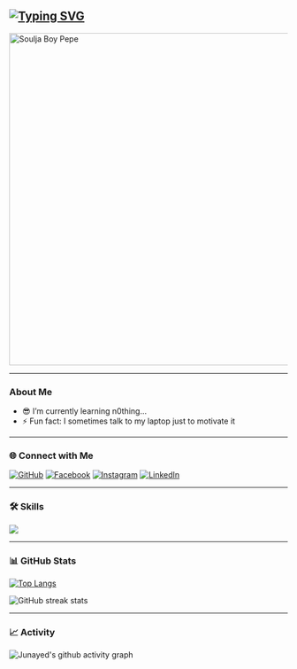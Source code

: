 ## [![Typing SVG](https://readme-typing-svg.demolab.com?font=Fira+Code&pause=1000&color=FF0000&width=500&lines=HHiii!+This+is+Junayed)](https://git.io/typing-svg)

<img src="https://media.tenor.com/itjFesV8_RUAAAAi/soulja-boy-pepe.gif" alt="Soulja Boy Pepe" width="600">



---

### About Me
- 😎 I’m currently learning n0thing...  
- ⚡ Fun fact: I sometimes talk to my laptop just to motivate it  

---

### 🌐 Connect with Me
[![GitHub](https://img.shields.io/badge/GitHub-000?logo=github&logoColor=white)](https://github.com/JUN4Y3D)
[![Facebook](https://img.shields.io/badge/Facebook-1877F2?logo=facebook&logoColor=white)](https://www.facebook.com/thisisJunayed)
[![Instagram](https://img.shields.io/badge/Instagram-E4405F?logo=instagram&logoColor=white)](https://www.instagram.com/thisisJunayed/)
[![LinkedIn](https://img.shields.io/badge/LinkedIn-0A66C2?logo=linkedin&logoColor=white)](https://www.linkedin.com/in/thisisjunayed/)

---

### 🛠️ Skills
<p>
  <img src="https://skillicons.dev/icons?i=c,cpp,html,css,js,git,vscode" />
</p>

---

### 📊 GitHub Stats
[![Top Langs](https://github-readme-stats.vercel.app/api/top-langs/?username=JUN4Y3D&bg_color=000000&text_color=ffffff&title_color=ff0000)](https://github.com/anuraghazra/github-readme-stats)

![GitHub streak stats](https://streak-stats.demolab.com/?user=JUN4Y3D&background=000000&stroke=ff0000&currStreakNum=ff0000&currStreakLabel=ffffff&sideNums=ffffff&sideLabels=ff0000&fire=ff0000)

---

### 📈 Activity
![Junayed's github activity graph](https://github-readme-activity-graph.vercel.app/graph?username=JUN4Y3D&bg_color=000000&color=ff0000&line=ff0000&point=ffffff&area=true&hide_border=true)

